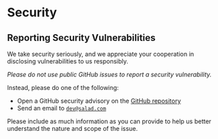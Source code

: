 # Security

## Reporting Security Vulnerabilities

We take security seriously, and we appreciate your cooperation in disclosing vulnerabilities to us responsibly.

_Please do not use public GitHub issues to report a security vulnerability._

Instead, please do one of the following:

- Open a GitHub security advisory on the [GitHub repository](https://github.com/SaladTechnologies/saladcloud-job-queues-sdk/security/advisories/new)
- Send an email to [`dev@salad.com`](mailto:dev@salad.com)

Please include as much information as you can provide to help us better understand the nature and scope of the issue.
